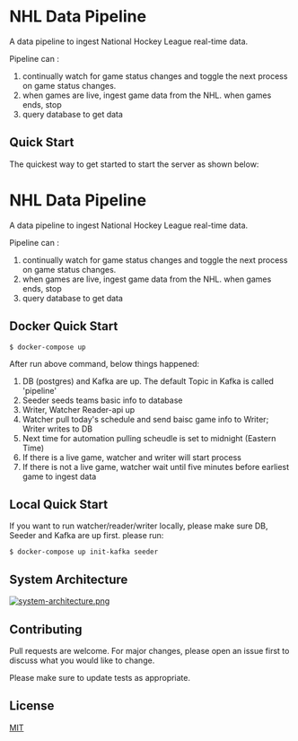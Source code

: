 # NHL Data Pipeline

A data pipeline to ingest National Hockey League  real-time data.

Pipeline can : 
1. continually watch for game status changes and toggle the next process on game status changes.
2. when games are live, ingest game data from the NHL. when games ends, stop
3. query database to get data

## Quick Start

  The quickest way to get started to start the server as shown below:


# NHL Data Pipeline

A data pipeline to ingest National Hockey League  real-time data.

Pipeline can : 
1. continually watch for game status changes and toggle the next process on game status changes.
2. when games are live, ingest game data from the NHL. when games ends, stop
3. query database to get data


## Docker Quick Start

```console
$ docker-compose up
```
After run above command, below things happened:
1. DB (postgres) and Kafka are up. The default Topic in Kafka is called 'pipeline'
2. Seeder seeds teams basic info to database
3. Writer, Watcher Reader-api up
4. Watcher pull today's schedule and send baisc game info to Writer; Writer writes to DB
5. Next time for automation pulling scheudle is set to midnight (Eastern Time)
6. If there is a live game, watcher and writer will start process
7. If there is not a live game, watcher wait until five minutes before earliest game to ingest data


## Local Quick Start
If you want to run watcher/reader/writer locally, please make sure DB, Seeder and Kafka are up first. please run:
```console
$ docker-compose up init-kafka seeder
```
## System Architecture
[![system-architecture.png](https://i.postimg.cc/66hVz6Qh/system-architecture.png)](https://postimg.cc/F17JH43f)


## Contributing

Pull requests are welcome. For major changes, please open an issue first
to discuss what you would like to change.

Please make sure to update tests as appropriate.





## License

[MIT](https://choosealicense.com/licenses/mit/)